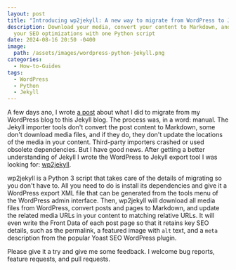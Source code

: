 ```yaml
---
layout: post
title: "Introducing wp2jekyll: A new way to migrate from WordPress to Jekyll"
description: Download your media, convert your content to Markdown, and keep
  your SEO optimizations with one Python script
date: 2024-08-16 20:50 -0400
image:
  path: /assets/images/wordpress-python-jekyll.png
categories:
  - How-to-Guides
tags:
  - WordPress
  - Python
  - Jekyll
---
```


A few days ano, I wrote [a post](https://seanthegeek.net/posts/my-painful-but-worthwhile-migration-from-wordpress-to-jekyll/) about what I did
to migrate from my WordPress blog to this Jekyll blog. The process was, in a
word: manual. The Jekyll importer tools don't convert the post content to
Markdown, some don't download media files, and if they do, they don't update
the locations of the media in your content. Third-party importers crashed or
used obsolete dependencies. But I have good news. After getting a better
understanding of Jekyll I wrote the WordPress to Jekyll export tool
I was looking for: [wp2jekyll](https://github.com/seanthegeek/wp2jekyll).

wp2jekyll is a Python 3 script that takes care of the details of migrating so
you don't have to. All you need to do is install its dependencies and give it
a WordPress export XML file that can be generated from the tools menu of the
WordPress admin interface. Then, wp2jekyll will download all media files from
WordPress, convert posts and pages to Markdown, and update the related media
URLs in your content to matching relative URLs. It will even write the Front
Data of each post page so that it retains key SEO details, such as the
permalink, a featured image with `alt` text, and a `meta` description from
the popular Yoast SEO WordPress plugin.

Please give it a try and give me some feedback. I welcome bug reports, feature
requests, and pull requests.
